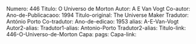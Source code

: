 Numero: 446
Titulo: O Universo de Morton
Autor: A E Van Vogt
Co-autor: 
Ano-de-Publicacaoo: 1994
Titulo-original: The Universe Maker
Tradutor: António Porto
Co-tradutor: 
Ano-de-edicao: 1953
alias: A-E-Van-Vogt
Autor2-alias: 
Tradutor1-alias: Antonio-Porto
Tradutor2-alias: 
Titulo-link: 446-O-Universo-de-Morton
Capa: 
pags: 
Capa-link: